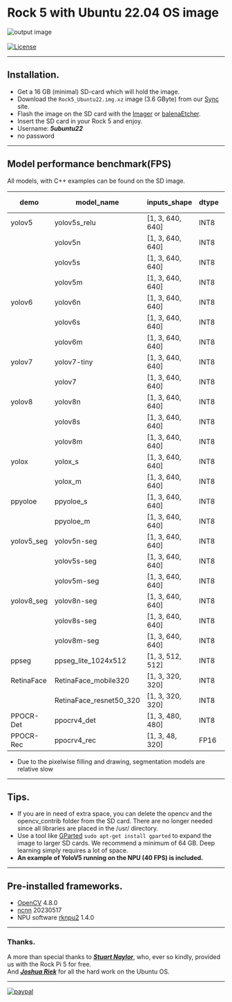 # Rock 5 with Ubuntu 22.04 OS image
![output image]( https://qengineering.eu/github/RockUbuntu22.webp)<br/><br>
[![License](https://img.shields.io/badge/License-BSD%203--Clause-blue.svg)](https://opensource.org/licenses/BSD-3-Clause)<br/>

------------

## Installation.

- Get a 16 GB (minimal) SD-card which will hold the image. 
- Download the `Rock5_Ubuntu22.img.xz` image (3.6 GByte) from our [Sync](https://ln5.sync.com/dl/37ffb83a0/czk9kxmj-z886httr-j45rsyip-rsix4cen) site. 
- Flash the image on the SD card with the [Imager](https://www.raspberrypi.org/software/) or [balenaEtcher](https://www.balena.io/etcher/).
- Insert the SD card in your Rock 5 and enjoy.
- Username: ***5ubuntu22***
- no password 

------------

## Model performance benchmark(FPS)

All models, with C++ examples can be found on the SD image.<br>

| demo             | model_name                   | inputs_shape            | dtype | Rock 5        |
| ---------------- | ---------------------------- | ----------------------- | ----- | ------------- |
| yolov5           | yolov5s_relu                 | [1, 3, 640, 640]        | INT8  | 50.0          |
|                  | yolov5n                      | [1, 3, 640, 640]        | INT8  | 58.8          |
|                  | yolov5s                      | [1, 3, 640, 640]        | INT8  | 37.7          |
|                  | yolov5m                      | [1, 3, 640, 640]        | INT8  | 16.2          |
| yolov6           | yolov6n                      | [1, 3, 640, 640]        | INT8  | 63.0          |
|                  | yolov6s                      | [1, 3, 640, 640]        | INT8  | 29.5          |
|                  | yolov6m                      | [1, 3, 640, 640]        | INT8  | 15.4          |
| yolov7           | yolov7-tiny                  | [1, 3, 640, 640]        | INT8  | 53.4          |
|                  | yolov7                       | [1, 3, 640, 640]        | INT8  | 9.4           |
| yolov8           | yolov8n                      | [1, 3, 640, 640]        | INT8  | 53.1          |
|                  | yolov8s                      | [1, 3, 640, 640]        | INT8  | 28.5          |
|                  | yolov8m                      | [1, 3, 640, 640]        | INT8  | 12.1          |
| yolox            | yolox_s                      | [1, 3, 640, 640]        | INT8  | 30.0          |
|                  | yolox_m                      | [1, 3, 640, 640]        | INT8  | 12.9          |
| ppyoloe          | ppyoloe_s                    | [1, 3, 640, 640]        | INT8  | 28.8          |
|                  | ppyoloe_m                    | [1, 3, 640, 640]        | INT8  | 13.1          |
| yolov5_seg       | yolov5n-seg                  | [1, 3, 640, 640]        | INT8  | 9.4           |
|                  | yolov5s-seg                  | [1, 3, 640, 640]        | INT8  | 7.8           |
|                  | yolov5m-seg                  | [1, 3, 640, 640]        | INT8  | 6.1           |
| yolov8_seg       | yolov8n-seg                  | [1, 3, 640, 640]        | INT8  | 8.9           |
|                  | yolov8s-seg                  | [1, 3, 640, 640]        | INT8  | 7.3           |
|                  | yolov8m-seg                  | [1, 3, 640, 640]        | INT8  | 4.5           |
| ppseg	           | ppseg_lite_1024x512          |	[1, 3, 512, 512]	      | INT8	| 27.5          |
| RetinaFace       | RetinaFace_mobile320         | [1, 3, 320, 320]        | INT8  | 243.6         |
|                  | RetinaFace_resnet50_320      | [1, 3, 320, 320]        | INT8  | 43.4          |
| PPOCR-Det        | ppocrv4_det                  | [1, 3, 480, 480]        | INT8  | 31.5          |
| PPOCR-Rec        | ppocrv4_rec                  | [1, 3, 48, 320]         | FP16  | 35.7          |

* Due to the pixelwise filling and drawing, segmentation models are relative slow

------------

## Tips.

* If you are in need of extra space, you can delete the opencv and the opencv_contrib folder from the SD card. There are no longer needed since all libraries are placed in the /usr/ directory.
* Use a tool like [GParted](https://gparted.org/) `sudo apt-get install gparted` to expand the image to larger SD cards. We recommend a minimum of 64 GB. Deep learning simply requires a lot of space.<br/>
* **An example of YoloV5 running on the NPU (40 FPS) is included.**

------------

## Pre-installed frameworks.

- [OpenCV](https://qengineering.eu/deep-learning-with-opencv-on-raspberry-pi-4.html) 4.8.0
- [ncnn](https://qengineering.eu/install-ncnn-on-raspberry-pi-4.html) 20230517
- NPU software [rknpu2](https://github.com/rockchip-linux/rknpu2) 1.4.0

------------

### Thanks.
A more than special thanks to [***Stuart Naylor***](https://forum.radxa.com/u/stuartiannaylor/summary), who, ever so kindly, provided us with the Rock Pi 5 for free. <br>
And [***Joshua Riek***](https://github.com/Joshua-Riek) for all the hard work on the Ubuntu OS.

------------

[![paypal](https://qengineering.eu/images/TipJarSmall4.png)](https://www.paypal.com/cgi-bin/webscr?cmd=_s-xclick&hosted_button_id=CPZTM5BB3FCYL) 


